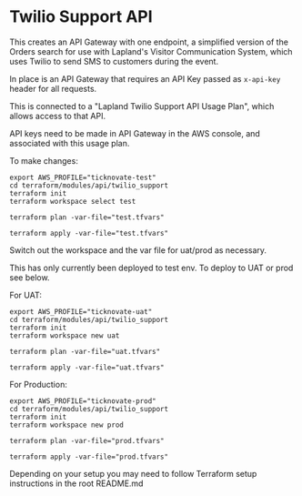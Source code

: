 # Twilio Support API

This creates an API Gateway with one endpoint, a simplified version of the Orders search 
for use with Lapland's Visitor Communication System, which uses Twilio to send SMS to customers during the event.  

In place is an API Gateway that requires an API Key passed as `x-api-key` header for all requests.  

This is connected to a "Lapland Twilio Support API Usage Plan", which allows access to that API.

API keys need to be made in API Gateway in the AWS console, and associated with this usage plan.

To make changes:
```
export AWS_PROFILE="ticknovate-test"
cd terraform/modules/api/twilio_support
terraform init
terraform workspace select test

terraform plan -var-file="test.tfvars"

terraform apply -var-file="test.tfvars"
```

Switch out the workspace and the var file for uat/prod as necessary.

This has only currently been deployed to test env. To deploy to UAT or prod see below.

For UAT:
```
export AWS_PROFILE="ticknovate-uat"
cd terraform/modules/api/twilio_support
terraform init
terraform workspace new uat

terraform plan -var-file="uat.tfvars"

terraform apply -var-file="uat.tfvars"
```

For Production:
```
export AWS_PROFILE="ticknovate-prod"
cd terraform/modules/api/twilio_support
terraform init
terraform workspace new prod

terraform plan -var-file="prod.tfvars"

terraform apply -var-file="prod.tfvars"
```

Depending on your setup you may need to follow Terraform setup instructions in the root README.md